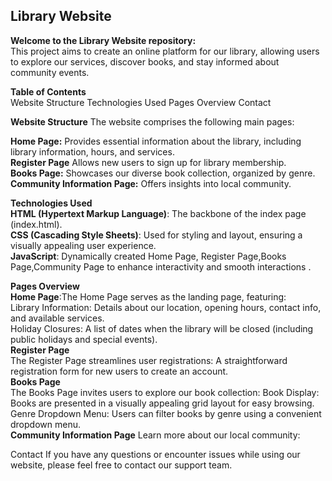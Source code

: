 Library Website <br>
--------------
**Welcome to the Library Website repository:**
<br>
This project aims to create an online platform for our library, allowing users to explore our services, discover books, and stay informed about community events.

**Table of Contents**<br>
Website Structure
Technologies Used
Pages Overview
Contact

**Website Structure**
The website comprises the following main pages:

**Home Page:**
Provides essential information about the library, including library information, hours, and services.
<br>
**Register Page** Allows new users to sign up for library membership.
<br>
**Books Page:** Showcases our diverse book collection, organized by genre.
<br>
**Community Information Page:**
Offers insights into local community.
<br>

**Technologies Used**
<br>
**HTML (Hypertext Markup Language)**: The backbone of the index page (index.html).
<br>
**CSS (Cascading Style Sheets)**: Used for styling and layout, ensuring a visually appealing user experience.
<br>
**JavaScript**: Dynamically created Home Page, Register Page,Books Page,Community Page to enhance interactivity and smooth interactions .
<br>

**Pages Overview**
<br>
**Home Page**:The Home Page serves as the landing page, featuring:
<br>
Library Information: Details about our location, opening hours, contact info, and available services.
<br>
Holiday Closures: A list of dates when the library will be closed (including public holidays and special events).
<br>
**Register Page**
<br>
The Register Page streamlines user registrations:
A straightforward registration form for new users to create an account.
<br>
**Books Page**
<br>
The Books Page invites users to explore our book collection:
Book Display: Books are presented in a visually appealing grid layout for easy browsing.
Genre Dropdown Menu: Users can filter books by genre using a convenient dropdown menu.
<br>
**Community Information Page**
Learn more about our local community:
<br>

Contact
If you have any questions or encounter issues while using our website, please feel free to contact our support team.
